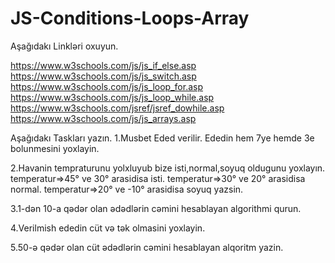 # JS-Conditions-Loops-Array

Aşağıdakı Linkləri oxuyun.

https://www.w3schools.com/js/js_if_else.asp
https://www.w3schools.com/js/js_switch.asp
https://www.w3schools.com/js/js_loop_for.asp
https://www.w3schools.com/js/js_loop_while.asp
https://www.w3schools.com/jsref/jsref_dowhile.asp
https://www.w3schools.com/js/js_arrays.asp

Aşağıdakı Taskları yazın.
1.Musbet Eded verilir. Ededin hem 7ye hemde 3e bolunmesini yoxlayin.

2.Havanin tempraturunu yolxluyub bize isti,normal,soyuq oldugunu yoxlayın.
temperatur=>45° ve 30° arasidisa isti.
temperatur=>30° ve 20° arasidisa normal.
temperatur=>20° ve -10° arasidisa soyuq yazsin.

3.1-dən 10-a qədər olan ədədlərin cəmini hesablayan algorithmi qurun.

4.Verilmish ededin cüt və tək olmasini yoxlayin.

5.50-ə qədər olan cüt ədədlərin cəmini hesablayan alqoritm yazin.
